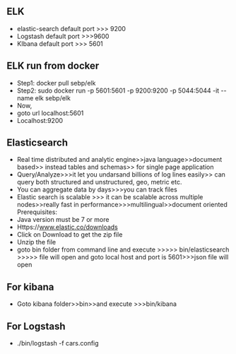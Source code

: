 ## ELK

* elastic-search default port >>> 9200
* Logstash  default port >>>9600
* KIbana default port >>> 5601


ELK run from docker
-
* Step1: docker pull sebp/elk
* Step2: sudo docker run -p 5601:5601 -p 9200:9200 -p 5044:5044 -it --name elk sebp/elk
* Now,
* goto url localhost:5601
* Localhost:9200

Elasticsearch
-
*  Real time distributed and analytic engine>>java language>>document based>> instead tables and schemas>> for single page application
* Query/Analyze>>>it let you undarsand billions of log lines easily>> can query both structured and unstructured, geo, metric etc.
* You can aggregate data by days>>>you can track files
* Elastic search is scalable >>> it can be scalable across multiple nodes>>really fast in performance>>>multilingual>>document oriented
Prerequisites:
* Java version must be 7 or more
* Https://www.elastic.co/downloads
* Click on Download to get the zip file
* Unzip the file
* goto bin folder from command line and execute >>>>> bin/elasticsearch >>>>> file will open and goto local host and port is 5601>>>json file will open

For kibana
-
* Goto kibana folder>>bin>>and execute >>>bin/kibana


For Logstash
-
* ./bin/logstash -f cars.config 
